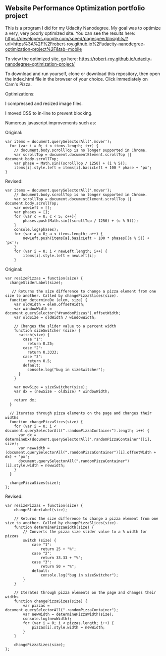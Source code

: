 ## Website Performance Optimization portfolio project

This is a program I did for my Udacity Nanodegree. My goal was to optimize a very, very poorly optimized site. You can see the results here:
https://developers.google.com/speed/pagespeed/insights/?url=https%3A%2F%2Frobert-roy.github.io%2Fudacity-nanodegree-optimization-project%2F&tab=mobile

To view the optimized site, go here:
https://robert-roy.github.io/udacity-nanodegree-optimization-project/

To download and run yourself, clone or download this repository, then open the index.html file in the browser of your choice. Click immediately on Cam's Pizza.

Optimizations:

I compressed and resized image files.

I moved CSS to in-line to prevent blocking.

Numerous javascript improvements such as:

Original:

```
var items = document.querySelectorAll('.mover');
  for (var i = 0; i < items.length; i++) {
    // document.body.scrollTop is no longer supported in Chrome.
    var scrollTop = document.documentElement.scrollTop || document.body.scrollTop;
    var phase = Math.sin((scrollTop / 1250) + (i % 5));
    items[i].style.left = items[i].basicLeft + 100 * phase + 'px';
}
```

Revised:

```
var items = document.querySelectorAll('.mover');
    // document.body.scrollTop is no longer supported in Chrome.
    var scrollTop = document.documentElement.scrollTop || document.body.scrollTop;
    var newLeft = [];
    var phases = [];
    for (var c = 0; c < 5; c++){
        phases.push(Math.sin((scrollTop / 1250) + (c % 5)));
    }
    console.log(phases);
    for (var a = 0; a < items.length; a++) {
        newLeft.push(items[a].basicLeft + 100 * phases[(a % 5)] + 'px');
    }
    for (var i = 0; i < newLeft.length; i++) {
        items[i].style.left = newLeft[i];
    }
```

Original:

```
var resizePizzas = function(size) {
  changeSliderLabel(size);

   // Returns the size difference to change a pizza element from one size to another. Called by changePizzaSlices(size).
  function determineDx (elem, size) {
    var oldWidth = elem.offsetWidth;
    var windowWidth = document.querySelector("#randomPizzas").offsetWidth;
    var oldSize = oldWidth / windowWidth;

    // Changes the slider value to a percent width
    function sizeSwitcher (size) {
      switch(size) {
        case "1":
          return 0.25;
        case "2":
          return 0.3333;
        case "3":
          return 0.5;
        default:
          console.log("bug in sizeSwitcher");
      }
    }

    var newSize = sizeSwitcher(size);
    var dx = (newSize - oldSize) * windowWidth;

    return dx;
  }

  // Iterates through pizza elements on the page and changes their widths
  function changePizzaSizes(size) {
    for (var i = 0; i < document.querySelectorAll(".randomPizzaContainer").length; i++) {
      var dx = determineDx(document.querySelectorAll(".randomPizzaContainer")[i], size);
      var newwidth = (document.querySelectorAll(".randomPizzaContainer")[i].offsetWidth + dx) + 'px';
      document.querySelectorAll(".randomPizzaContainer")[i].style.width = newwidth;
    }
  }

  changePizzaSizes(size);
};
```

Revised:

```
var resizePizzas = function(size) {
    changeSliderLabel(size);

    // Returns the size difference to change a pizza element from one size to another. Called by changePizzaSlices(size).
    function determinePizzaWidth(size) {
        // Converts the pizza size slider value to a % width for pizzas
        switch (size) {
            case "1":
                return 25 + "%";
            case "2":
                return 33.33 + "%";
            case "3":
                return 50 + "%";
            default:
                console.log("bug in sizeSwitcher");
        }
    }

    // Iterates through pizza elements on the page and changes their widths
    function changePizzaSizes(size) {
        var pizzas = document.querySelectorAll(".randomPizzaContainer");
        var newWidth = determinePizzaWidth(size);
        console.log(newWidth);
        for (var i = 0; i < pizzas.length; i++) {
            pizzas[i].style.width = newWidth;
        }
    }

    changePizzaSizes(size);
};
```
